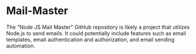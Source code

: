 # Mail-Master
The "Node JS Mail Master" GitHub repository is likely a project that utilizes Node.js to send emails. It could potentially include features such as email templates, email authentication and authorization, and email sending automation. 
